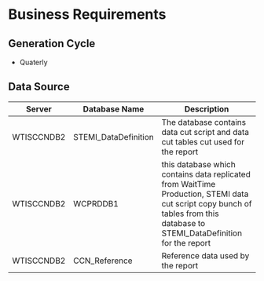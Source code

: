 # Business Requirements

## Generation Cycle

* Quaterly

## Data Source


| Server | Database Name |Description|
|--------|--------|--|
|WTISCCNDB2|STEMI_DataDefinition|The database contains data cut script and data cut tables cut used for the report |
|WTISCCNDB2|WCPRDDB1| this database which contains data replicated from WaitTime Production, STEMI data cut script copy bunch of tables from this database to STEMI_DataDefinition for the report|
|WTISCCNDB2|CCN_Reference|Reference data used by the report|
